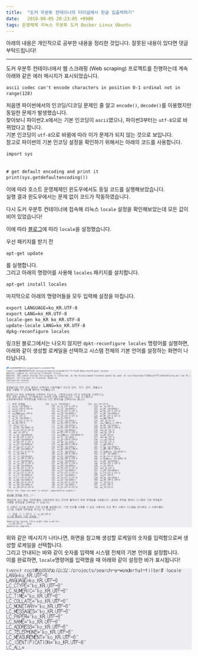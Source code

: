 ```yaml
---
title:  "도커 우분투 컨테이너의 터미널에서 한글 입출력하기"
date:   2018-08-05 20:23:05 +0900
tags: 운영체제 리눅스 우분투 도커 Docker Linux Ubuntu
---
```

아래의 내용은 개인적으로 공부한 내용을 정리한 것입니다. 잘못된 내용이 있다면 댓글 부탁드립니다!

- - -

도커 우분투 컨테이너에서 웹 스크래핑 (Web scraping) 프로젝트를 진행하는데 계속 아래와 같은 에러 메시지가 표시되었습니다.

```
ascii codec can't encode characters in position 0-1 ordinal not in range(128)
```

처음엔 파이썬에서의 인코딩/디코딩 문제인 줄 알고 ```encode()```, ```decode()```를 이용했지만 동일한 문제가 발생했습니다.  
찾아보니 파이썬2.x에서는 기본 인코딩이 ```ascii```였으나, 파이썬3부터는 ```utf-8```으로 바뀌었다고 합니다.  
기본 인코딩이 ```utf-8```으로 바뀜에 따라 이가 문제가 되지 않는 것으로 보입니다.  
참고로 파이썬의 기본 인코딩 설정을 확인하기 위해서는 아래의 코드를 사용합니다.  

```
import sys


# get default encoding and print it
print(sys.getdefaultencoding())
```

이에 따라 호스트 운영체제인 윈도우에서도 동일 코드를 실행해보았습니다.  
실행 결과 윈도우에서는 문제 없이 코드가 작동하였습니다.  

다시 도커 우분투 컨테이너에 접속해 리눅스 ```locale``` 설정을 확인해보았는데 모든 값이 비어 있었습니다!  

이에 따라 [블로그](http://pragp.tistory.com/entry/Docker-%ED%95%9C%EA%B8%80-%EC%84%A4%EC%A0%95%ED%95%98%EA%B8%B0)에 따라 ```locale```을 설정했습니다.  


우선 패키지를 받기 전 

```
apt-get update
```

를 실행합니다.  
그리고 아래의 명령어를 사용해 ```locales``` 패키지를 설치합니다.

```
apt-get install locales
```

마지막으로 아래의 명령어들을 모두 입력해 설정을 마칩니다.

```
export LANGUAGE=ko_KR.UTF-8 
export LANG=ko_KR.UTF-8
locale-gen ko_KR ko_KR.UTF-8
update-locale LANG=ko_KR.UTF-8
dpkg-reconfigure locales
```

링크된 블로그에서는 나오지 않지만 ```dpkt-reconfigure locales``` 명령어를 실행하면,  
아래와 같이 생성할 로케일을 선택하고 시스템 전체의 기본 언어를 설정하는 화면이 나타납니다.

![dpkt-reconfigure locales](../assets/images/2018-08-05-how-to-write-read-korean-in-docker-ubuntu-terminal-01-locale-generation.png)


위와 같은 메시지가 나타나면, 화면을 참고해 생성할 로케일의 숫자를 입력함으로써 생성할 로케일을 선택합니다.  
그리고 안내되는 바와 같이 숫자를 입력해 시스템 전체의 기본 언어를 설정합니다.  
이를 완료하면, ```locale```명령어를 입력했을 때 아래와 같이 설정한 바가 표시됩니다!

![locale setting completed](../assets/images/2018-08-05-how-to-write-read-korean-in-docker-ubuntu-terminal-02-locale-setting-completed.png)